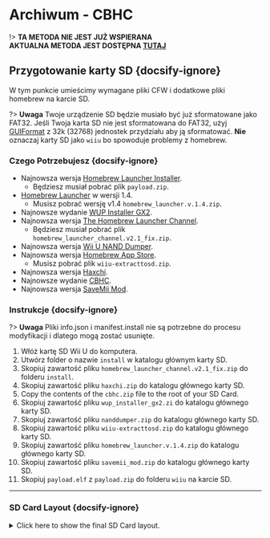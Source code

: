 # Archiwum - CBHC

!> **TA METODA NIE JEST JUŻ WSPIERANA**  
**AKTUALNA METODA JEST DOSTĘPNA [TUTAJ](../../introduction)**

## Przygotowanie karty SD {docsify-ignore}

W tym punkcie umieścimy wymagane pliki CFW i dodatkowe pliki homebrew na karcie SD.

?> **Uwaga** Twoje urządzenie SD będzie musiało być już sformatowane jako FAT32. Jeśli Twoja karta SD nie jest sformatowana do FAT32, użyj [GUIFormat](http://ridgecrop.co.uk/index.htm?guiformat.htm) z 32k (32768) jednostek przydziału aby ją sformatować. **Nie** oznaczaj karty SD jako `wiiu` bo spowoduje problemy z homebrew.

### Czego Potrzebujesz {docsify-ignore}

- Najnowsza wersja [Homebrew Launcher Installer](https://github.com/wiiu-env/homebrew_launcher_installer/releases/latest).
  - Będziesz musiał pobrać plik `payload.zip`.
- [Homebrew Launcher](https://github.com/dimok789/homebrew_launcher/releases/tag/1.4) w wersji 1.4.
  - Musisz pobrać wersję v1.4 `homebrew_launcher.v.1.4.zip`.
- Najnowsze wydanie [WUP Installer GX2](https://wiiubru.com/appstore/zips/wup_installer_gx2.zip).
- Najnowsza wersja [The Homebrew Launcher Channel](https://github.com/GaryOderNichts/homebrew_launcher/releases/tag/v2.1_fix).
  - Będziesz musiał pobrać plik `homebrew_launcher_channel.v2.1_fix.zip`.
- Najnowsza wersja [Wii U NAND Dumper](https://wiiubru.com/appstore/zips/nanddumper.zip).
- Najnowsza wersja [Homebrew App Store](https://github.com/vgmoose/hbas/releases/latest).
  - Musisz pobrać plik `wiiu-extracttosd.zip`.
- Najnowsza wersja [Haxchi](https://wiiubru.com/appstore/zips/haxchi.zip).
- Najnowsze wydanie [CBHC](https://wiiubru.com/appstore/zips/cbhc.zip).
- Najnowsza wersja <a href="docs/files/SaveMii_Mod.zip" download>SaveMii Mod</a>.

### Instrukcje {docsify-ignore}

?> **Uwaga** Pliki info.json i manifest.install nie są potrzebne do procesu modyfikacji i dlatego mogą zostać usunięte.

1. Włóż kartę SD Wii U do komputera.
1. Utwórz folder o nazwie `install` w katalogu głównym karty SD.
1. Skopiuj zawartość pliku `homebrew_launcher_channel.v2.1_fix.zip` do folderu `install`.
1. Skopiuj zawartość pliku `haxchi.zip` do katalogu głównego karty SD.
1. Copy the contents of the `cbhc.zip` file to the root of your SD Card.
1. Skopiuj zawartość pliku `wup_installer_gx2.zi` do katalogu głównego karty SD.
1. Skopiuj zawartość pliku `nanddumper.zip` do katalogu głównego karty SD.
1. Skopiuj zawartość pliku `wiiu-extracttosd.zip` do katalogu głównego karty SD.
1. Skopiuj zawartość pliku `homebrew_launcher.v.1.4.zip` do katalogu głównego karty SD.
1. Skopiuj zawartość pliku `savemii_mod.zip` do katalogu głównego karty SD.
1. Skopiuj `payload.elf` z `payload.zip` do folderu `wiiu` na karcie SD.
----------

### SD Card Layout {docsify-ignore}

<details>
<summary>Click here to show the final SD Card layout.</summary>

```
💾sd:
 ┣ 📂cbhc
 ┃ ┣ 📜bootDrcTex.tga
 ┃ ┣ 📜bootTvTex.tga
 ┃ ┣ 📜iconTex.tga
 ┃ ┗ 📜title.txt
 ┣ 📂haxchi
 ┃ ┣ 📜bootDrcTex.tga
 ┃ ┣ 📜bootTvTex.tga
 ┃ ┣ 📜config.txt
 ┃ ┣ 📜iconTex.tga
 ┃ ┗ 📜title.txt
 ┣ 📂install
 ┃ ┗ 📂Homebrew Launcher Channel
 ┃   ┣ 📜00000000.app
 ┃   ┣ 📜00000003.h3
 ┃   ┣ ...
 ┃   ┣ 📜title.cert
 ┃   ┣ 📜title.tik
 ┃   ┗ 📜title.tmd
 ┗ 📂wiiu
   ┣ 📂apps
   ┃ ┣ 📂homebrew_launcher
   ┃ ┃ ┣ 📜homebrew_launcher.elf
   ┃ ┃ ┣ 📜icon.png
   ┃ ┃ ┗ 📜meta.xml
   ┃ ┗ (All other apps like disc2app, nanddumper, etc. should be here too)
   ┗ 📜payload.elf
```

</details>

